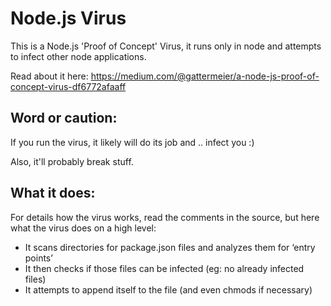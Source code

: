 # Node.js Virus
This is a Node.js 'Proof of Concept' Virus, it runs only in node and attempts to infect other node applications.

Read about it here: 
https://medium.com/@gattermeier/a-node-js-proof-of-concept-virus-df6772afaaff

## Word or caution:

If you run the virus, it likely will do its job and .. infect you :) 

Also, it'll probably break stuff.

## What it does:

For details how the virus works, read the comments in the source, but here what the virus does on a high level:

* It scans directories for package.json files and analyzes them for ‘entry points’
* It then checks if those files can be infected (eg: no already infected files)
* It attempts to append itself to the file (and even chmods if necessary)
